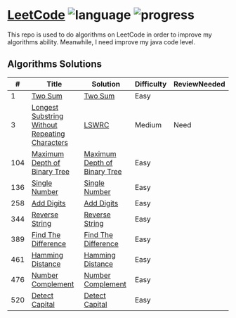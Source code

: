 # [LeetCode](https://leetcode.com/problemset/algorithms/) ![language](https://img.shields.io/badge/language-Java-green.svg) ![progress](https://img.shields.io/badge/progress-10%2F499-orange.svg)
This repo is used to do algorithms on LeetCode in order to improve my algorithms ability. Meanwhile, I need improve my java code level.


## Algorithms Solutions

| # | Title | Solution | Difficulty | ReviewNeeded |
|---|-------|----------|------------|--------------|
1|[Two Sum](https://leetcode.com/problemset/algorithms/)|[Two Sum](https://github.com/Vonzpf/LeetCode/blob/master/Java/TwoSum.java)|Easy||
3|[Longest Substring Without Repeating Characters](https://leetcode.com/problemset/algorithms/)|[LSWRC](https://github.com/Vonzpf/LeetCode/blob/master/Java/LSWRC.java)|Medium|Need|
104|[Maximum Depth of Binary Tree](https://leetcode.com/problemset/algorithms/)|[Maximum Depth of Binary Tree](https://github.com/Vonzpf/LeetCode/blob/master/Java/MaxDepthOfBinaryTree.java)|Easy||
136|[Single Number](https://leetcode.com/problemset/algorithms/)|[Single Number](https://github.com/Vonzpf/LeetCode/blob/master/Java/SingleNumber.java)|Easy||
258|[Add Digits](https://leetcode.com/problemset/algorithms/)|[Add Digits](https://github.com/Vonzpf/LeetCode/blob/master/Java/AddDigits.java)|Easy||
344|[Reverse String](https://leetcode.com/problemset/algorithms/)|[Reverse String](https://github.com/Vonzpf/LeetCode/blob/master/Java/ReverseString.java)|Easy||
389|[Find The Difference](https://leetcode.com/problemset/algorithms/)|[Find The Difference](https://github.com/Vonzpf/LeetCode/blob/master/Java/FindTheDifference.java)|Easy||
461|[Hamming Distance](https://leetcode.com/problemset/algorithms/)|[Hamming Distance](https://github.com/Vonzpf/LeetCode/blob/master/Java/HammingDistance.java)|Easy||
476|[Number Complement](https://leetcode.com/problemset/algorithms/)|[Number Complement](https://github.com/Vonzpf/LeetCode/blob/master/Java/NumberComplement.java)|Easy||
520|[Detect Capital](https://leetcode.com/problemset/algorithms/)|[Detect Capital](https://github.com/Vonzpf/LeetCode/blob/master/Java/DetectCapital.java)|Easy||
